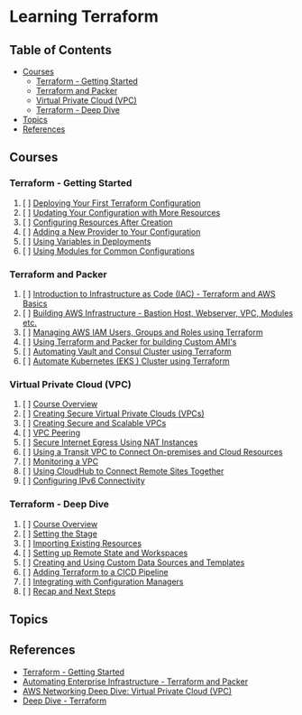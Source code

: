 # Learning Terraform

## Table of Contents

<!-- START doctoc generated TOC please keep comment here to allow auto update -->
<!-- DON'T EDIT THIS SECTION, INSTEAD RE-RUN doctoc TO UPDATE -->

- [Courses](#courses)
  - [Terraform - Getting Started](#terraform---getting-started)
  - [Terraform and Packer](#terraform-and-packer)
  - [Virtual Private Cloud (VPC)](#virtual-private-cloud-vpc)
  - [Terraform - Deep Dive](#terraform---deep-dive)
- [Topics](#topics)
- [References](#references)

<!-- END doctoc generated TOC please keep comment here to allow auto update -->

## Courses

### Terraform - Getting Started

1. [ ] [Deploying Your First Terraform Configuration](terraform-getting-started/deploying-your-first-terraform-configuration/README.md)
1. [ ] [Updating Your Configuration with More Resources](terraform-getting-started/updating-your-configuration-with-more-resources/README.md)
1. [ ] [Configuring Resources After Creation](terraform-getting-started/configuring-resources-after-creation/README.md)
1. [ ] [Adding a New Provider to Your Configuration](terraform-getting-started/adding-a-new-provider-to-your-configuration/README.md)
1. [ ] [Using Variables in Deployments](terraform-getting-started/using-variables-in-deployments/README.md)
1. [ ] [Using Modules for Common Configurations](terraform-getting-started/using-modules-for-common-configurations/README.md)

### Terraform and Packer

1. [ ] [Introduction to Infrastructure as Code (IAC) - Terraform and AWS Basics](README.md)
1. [ ] [Building AWS Infrastructure - Bastion Host, Webserver, VPC, Modules etc.](README.md)
1. [ ] [Managing AWS IAM Users, Groups and Roles using Terraform](README.md)
1. [ ] [Using Terraform and Packer for building Custom AMI's](terraform-and-packer/using-terraform-and-packer-for-building-custom-amis/README.md)
1. [ ] [Automating Vault and Consul Cluster using Terraform](README.md)
1. [ ] [Automate Kubernetes (EKS ) Cluster using Terraform](README.md)

### Virtual Private Cloud (VPC)

1. [ ] [Course Overview](README.md)
1. [ ] [Creating Secure Virtual Private Clouds (VPCs)](README.md)
1. [ ] [Creating Secure and Scalable VPCs](README.md)
1. [ ] [VPC Peering](README.md)
1. [ ] [Secure Internet Egress Using NAT Instances](README.md)
1. [ ] [Using a Transit VPC to Connect On-premises and Cloud Resources](README.md)
1. [ ] [Monitoring a VPC](README.md)
1. [ ] [Using CloudHub to Connect Remote Sites Together](README.md)
1. [ ] [Configuring IPv6 Connectivity](README.md)

### Terraform - Deep Dive

1. [ ] [Course Overview](README.md)
1. [ ] [Setting the Stage](README.md)
1. [ ] [Importing Existing Resources](README.md)
1. [ ] [Setting up Remote State and Workspaces](README.md)
1. [ ] [Creating and Using Custom Data Sources and Templates](README.md)
1. [ ] [Adding Terraform to a CICD Pipeline](README.md)
1. [ ] [Integrating with Configuration Managers](README.md)
1. [ ] [Recap and Next Steps](README.md)

## Topics

## References

- [Terraform - Getting Started](https://app.pluralsight.com/library/courses/terraform-getting-started/table-of-contents)
- [Automating Enterprise Infrastructure - Terraform and Packer](https://www.udemy.com/course/terraform-and-packer)
- [AWS Networking Deep Dive: Virtual Private Cloud (VPC)](https://app.pluralsight.com/library/courses/aws-networking-deep-dive-vpc/table-of-contents)
- [Deep Dive - Terraform](https://app.pluralsight.com/library/courses/deep-dive-terraform/table-of-contents)
